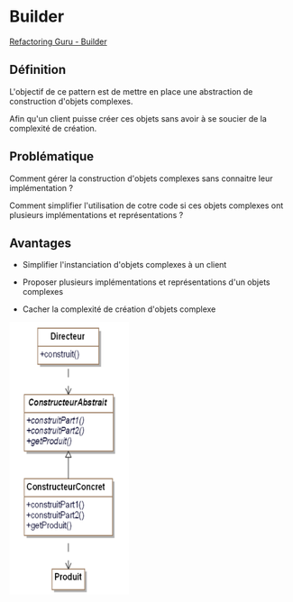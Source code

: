 # Builder
[Refactoring Guru - Builder](https://refactoring.guru/design-patterns/builder)

## Définition

L'objectif de ce pattern est de mettre en place une abstraction de construction d'objets complexes.
 
Afin qu'un client puisse créer ces objets sans avoir à se soucier de la complexité de création.


## Problématique
Comment gérer la construction d'objets complexes sans connaitre leur implémentation ? 

Comment simplifier l'utilisation de cotre code si ces objets complexes ont plusieurs implémentations et représentations ?

## Avantages
- Simplifier l'instanciation d'objets complexes à un client
 
- Proposer plusieurs implémentations et représentations d'un objets complexes
 
- Cacher la complexité de création d'objets complexe

![UML Builder](https://raw.githubusercontent.com/kbrdn1/Design-Patterns-TS/main/assets/UML-Builder.png)